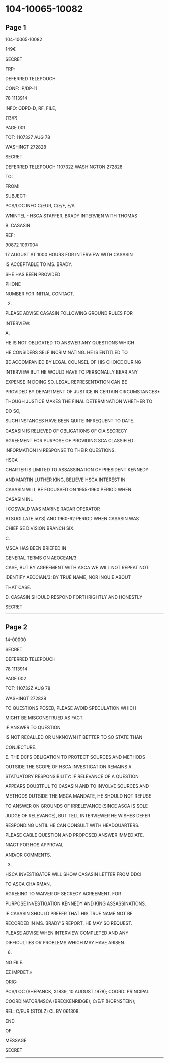 # 104-10065-10082

## Page 1

104-10065-10082

149€

SECRET

FRP:

DEFERRED TELEPOUCH

CONF: IP/DP-11

78 1113914

INFO: ODPD-D, RF, FILE,

(13/P)

PAGE 001

TOT: 1107327 AUG 78

WASHINGT 272828

SECRET

DEFERRED TELEPOUCH 110732Z WASHINGTON 272828

TO:

FROM!

SUBJECT:

PCS/LOC INFO C/EUR, C/E/F, E/A

WNINTEL - HSCA STAFFER, BRADY INTERVIEN WITH THOMAS

B. CASASIN

REF:

90872 1097004

17 AUGUST AT 1000 HOURS FOR INTERVIEW WITH CASASIN

IS ACCEPTABLE TO MS. BRADY.

SHE HAS BEEN PROVIDED

PHONE

NUMBER FOR INITIAL CONTACT.

2.

PLEASE ADVISE CASASIN FOLLOWING GROUND RULES FOR

INTERVIEW:

A.

HE IS NOT OBLIGATED TO ANSWER ANY QUESTIONS WHICH

HE CONSIDERS SELF INCRIMINATING. HE IS ENTITLED TO

BE ACCOMPANIED BY LEGAL COUNSEL OF HIS CHOICE DURING

INTERVIEW BUT HE WOULD HAVE TO PERSONALLY BEAR ANY

EXPENSE IN DOING SO. LEGAL REPRESENTATION CAN BE

PROVIDED BY DEPARTMENT OF JUSTICE IN CERTAIN CIRCUMSTANCES*

THOUGH JUSTICE MAKES THE FINAL DETERMINATION WHETHER TO

DO SO,

SUCH INSTANCES HAVE BEEN QUITE INFREQUENT TO DATE.

CASASIN IS RELIEVED OF OBLIGATIONS OF CIA SECRECY

AGREEMENT FOR PURPOSE OF PROVIDING SCA CLASSIFIED

INFORMATION IN RESPONSE TO THEIR QUESTIONS.

HSCA

CHARTER IS LIMITED TO ASSASSINATION OF PRESIDENT KENNEDY

AND MARTIN LUTHER KING, BELIEVE HSCA INTEREST IN

CASASIN WILL BE FOCUSSED ON 1955-1960 PERIOD WHEN

CASASIN INL

I COSWALD WAS MARINE RADAR OPERATOR

ATSUGI LATE 50'S) AND 1960-62 PERIOD WHEN CASASIN WAS

CHIEF SE DIVISION BRANCH SIX.

C.

MSCA HAS BEEN BRIEFED IN

GENERAL TERMS ON AEOCEAN/3

CASE, BUT BY AGREEMENT WITH ASCA WE WILL NOT REPEAT NOT

IDENTIFY AEOCIAN/3: BY TRUE NAME, NOR INQUIE ABOUT

THAT CASE.

D. CASASIN SHOULD RESPOND FORTHRIGHTLY AND HONESTLY

SECRET

---

## Page 2

14-00000

SECRET

DEFERRED TELEPOUCH

78 1113914

PAGE 002

TOT: 110732Z AUG 78

WASHINGT 272828

TO QUESTIONS POSED, PLEASE AVOID SPECULATION WHICH

MIGHT BE MISCONSTRUED AS FACT.

IF ANSWER TO QUESTION

IS NOT RECALLED OR UNKNOWN IT BETTER TO SO STATE THAN

CONJECTURE.

E. THE DCI'S OBLIGATION TO PROTECT SOURCES AND METHODS

OUTSIDE THE SCOPE OF HSCA INVESTIGATION REMAINS A

STATUATORY RESPONSIBILITY: IF RELEVANCE OF A QUESTION

APPEARS DOUBTFUL TO CASASIN AND TO INVOLVE SOURCES AND

METHODS DUTSIDE THE MSCA MANDATE, HE SHOULD NOT REFUSE

TO ANSWER ON GROUNDS OF IRRELEVANCE (SINCE ASCA IS SOLE

JUDGE OF RELEVANCE), BUT TELL INTERVIEWER HE WISHES DEFER

RESPONDING UNTIL HE CAN CONSULT WITH HEADQUARTERS.

PLEASE CABLE QUESTION AND PROPOSED ANSWER IMMEDIATE.

NIACT FOR HOS APPROVAL

AND/OR COMMENTS.

3.

HSCA INVESTIGATOR WILL SHOW CASASIN LETTER FROM DDCI

TO ASCA CHAIRMAN,

AGREEING TO WAIVER OF SECRECY AGREEMENT. FOR

PURPOSE INVESTIGATION KENNEDY AND KING ASSASSINATIONS.

IF CASASIN SHOULD PREFER THAT HIS TRUE NAME NOT BE

RECORDED IN MS. BRADY'S REPORT, HE MAY SO REQUEST.

PLEASE ADVISE WHEN INTERVIEW COMPLETED AND ANY

DIFFICULTIES OR PROBLEMS WHICH MAY HAVE ARISEN.

6.

NO FILE.

EZ IMPDET.»

ORIG:

PCS/LOC (SHEPANCK, X1839, 10 AUGUST 1978); COORD: PRINCIPAL

COORDINATOR/MSCA (BRECKENRIDGE); C/E/F (HORNSTEIN);

REL: C/EUR (STOLZ) CL BY 061308.

END

OF

MESSAGE

SECRET

---

